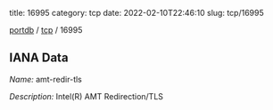 title: 16995
category: tcp
date: 2022-02-10T22:46:10
slug: tcp/16995

[portdb](/) / [tcp](/category/tcp.html) / 16995


## IANA Data

_Name:_ amt-redir-tls

_Description:_ Intel(R) AMT Redirection/TLS


